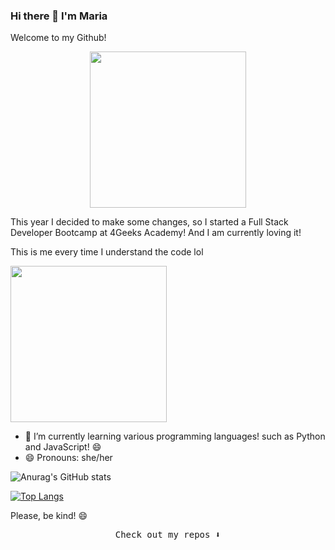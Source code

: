 ### Hi there 👋 I'm Maria 
Welcome to my Github!


<p align="center">
  <img width="250" src="https://media.giphy.com/media/3o7TKNOYAv36eKJJra/giphy.gif">
</p>



This year I decided to make some changes, so I started a Full Stack Developer Bootcamp at 4Geeks Academy!
And I am currently loving it!  



This is me every time I understand the code lol



<img width="250" src="https://media.giphy.com/media/40vYwtIa1nHEmEECmg/giphy-downsized-large.gif">



- 🌱 I’m currently learning various programming languages! such as Python and JavaScript! 😄
- 😄 Pronouns: she/her

![Anurag's GitHub stats](https://github-readme-stats.vercel.app/api?username=MaRuCien&show_icons=true&theme=synthwave)


[![Top Langs](https://github-readme-stats.vercel.app/api/top-langs/?username=MaRuCien&layout=compact&show_icons=true&theme=synthwave)](https://github.com/anuraghazra/github-readme-stats)

Please, be kind! 😄


<p align="center"><samp>
Check out my repos ⬇️  
  </samp>
</p>


